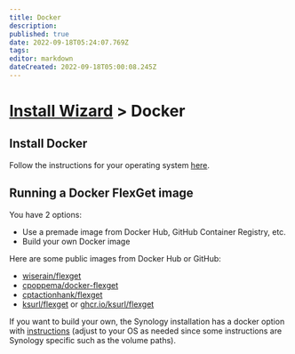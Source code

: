 ```yaml
---
title: Docker
description: 
published: true
date: 2022-09-18T05:24:07.769Z
tags: 
editor: markdown
dateCreated: 2022-09-18T05:00:08.245Z
---
```


# [Install Wizard](/InstallWizard) > Docker

## Install Docker

Follow the instructions for your operating system [here](https://docs.docker.com/engine/install/).

## Running a Docker FlexGet image

You have 2 options:
 - Use a premade image from Docker Hub, GitHub Container Registry, etc.
 - Build your own Docker image
 
 Here are some public images from Docker Hub or GitHub:
  - [wiserain/flexget](https://hub.docker.com/r/wiserain/flexget)
  - [cpoppema/docker-flexget](https://hub.docker.com/r/cpoppema/docker-flexget)
  - [cptactionhank/flexget](https://hub.docker.com/r/cptactionhank/flexget)
  - [ksurl/flexget](https://hub.docker.com/r/ksurl/flexget) or [ghcr.io/ksurl/flexget](https://github.com/ksurl/docker-flexget/pkgs/container/flexget) 

If you want to build your own, the Synology installation has a docker option with [instructions](/InstallWizard/SynologyNAS/Docker) (adjust to your OS as needed since some instructions are Synology specific such as the volume paths).

